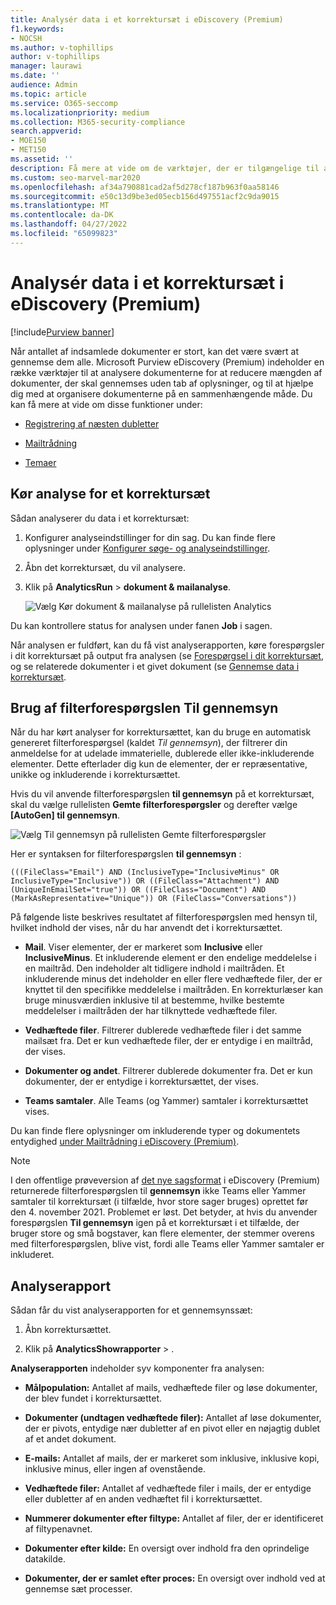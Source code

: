 ```yaml
---
title: Analysér data i et korrektursæt i eDiscovery (Premium)
f1.keywords:
- NOCSH
ms.author: v-tophillips
author: v-tophillips
manager: laurawi
ms.date: ''
audience: Admin
ms.topic: article
ms.service: O365-seccomp
ms.localizationpriority: medium
ms.collection: M365-security-compliance
search.appverid:
- MOE150
- MET150
ms.assetid: ''
description: Få mere at vide om de værktøjer, der er tilgængelige til at organisere dokumentgrupper, når du analyserer en Microsoft Purview eDiscovery-sag (Premium).
ms.custom: seo-marvel-mar2020
ms.openlocfilehash: af34a790881cad2af5d278cf187b963f0aa58146
ms.sourcegitcommit: e50c13d9be3ed05ecb156d497551acf2c9da9015
ms.translationtype: MT
ms.contentlocale: da-DK
ms.lasthandoff: 04/27/2022
ms.locfileid: "65099823"
---
```

# <a name="analyze-data-in-a-review-set-in-ediscovery-premium"></a>Analysér data i et korrektursæt i eDiscovery (Premium)

[!include[Purview banner](../includes/purview-rebrand-banner.md)]

Når antallet af indsamlede dokumenter er stort, kan det være svært at gennemse dem alle. Microsoft Purview eDiscovery (Premium) indeholder en række værktøjer til at analysere dokumenterne for at reducere mængden af dokumenter, der skal gennemses uden tab af oplysninger, og til at hjælpe dig med at organisere dokumenterne på en sammenhængende måde. Du kan få mere at vide om disse funktioner under:

- [Registrering af næsten dubletter](near-duplicate-detection-in-advanced-ediscovery.md)

- [Mailtrådning](email-threading-in-advanced-ediscovery.md)

- [Temaer](themes-in-advanced-ediscovery.md)

## <a name="run-analytics-for-a-review-set"></a>Kør analyse for et korrektursæt

Sådan analyserer du data i et korrektursæt:

1. Konfigurer analyseindstillinger for din sag. Du kan finde flere oplysninger under [Konfigurer søge- og analyseindstillinger](configure-search-and-analytics-settings-in-advanced-ediscovery.md).

2. Åbn det korrektursæt, du vil analysere.

3. Klik på **AnalyticsRun** >  **dokument & mailanalyse**.

   ![Vælg Kør dokument & mailanalyse på rullelisten Analytics](..\media\RunAnalytics1.png)

Du kan kontrollere status for analysen under fanen **Job** i sagen.

 Når analysen er fuldført, kan du få vist analyserapporten, køre forespørgsler i dit korrektursæt på output fra analysen (se [Forespørgsel i dit korrektursæt](review-set-search.md), og se relaterede dokumenter i et givet dokument (se [Gennemse data i korrektursæt](reviewing-data-in-review-set.md).

## <a name="using-the-for-review-filter-query"></a>Brug af filterforespørgslen Til gennemsyn

Når du har kørt analyser for korrektursættet, kan du bruge en automatisk genereret filterforespørgsel (kaldet *Til gennemsyn*), der filtrerer din anmeldelse for at udelade immaterielle, dublerede eller ikke-inkluderende elementer. Dette efterlader dig kun de elementer, der er repræsentative, unikke og inkluderende i korrektursættet.

Hvis du vil anvende filterforespørgslen **til gennemsyn** på et korrektursæt, skal du vælge rullelisten **Gemte filterforespørgsler** og derefter vælge **\[AutoGen] til gennemsyn**.

![Vælg Til gennemsyn på rullelisten Gemte filterforespørgsler](..\media\ForReviewFilterQuery1.png)

Her er syntaksen for filterforespørgslen **til gennemsyn** :

`(((FileClass="Email") AND (InclusiveType="InclusiveMinus" OR InclusiveType="Inclusive")) OR ((FileClass="Attachment") AND (UniqueInEmailSet="true")) OR ((FileClass="Document") AND (MarkAsRepresentative="Unique")) OR (FileClass="Conversations"))`

På følgende liste beskrives resultatet af filterforespørgslen med hensyn til, hvilket indhold der vises, når du har anvendt det i korrektursættet.

- **Mail**. Viser elementer, der er markeret som **Inclusive** eller **InclusiveMinus**. Et inkluderende element er den endelige meddelelse i en mailtråd. Den indeholder alt tidligere indhold i mailtråden. Et inkluderende minus det indeholder en eller flere vedhæftede filer, der er knyttet til den specifikke meddelelse i mailtråden. En korrekturlæser kan bruge minusværdien inklusive til at bestemme, hvilke bestemte meddelelser i mailtråden der har tilknyttede vedhæftede filer.

- **Vedhæftede filer**. Filtrerer dublerede vedhæftede filer i det samme mailsæt fra. Det er kun vedhæftede filer, der er entydige i en mailtråd, der vises.

- **Dokumenter og andet**. Filtrerer dublerede dokumenter fra. Det er kun dokumenter, der er entydige i korrektursættet, der vises.

- **Teams samtaler**. Alle Teams (og Yammer) samtaler i korrektursættet vises.

Du kan finde flere oplysninger om inkluderende typer og dokumentets entydighed [under Mailtrådning i eDiscovery (Premium)](email-threading-in-advanced-ediscovery.md).

> [!NOTE]
> I den offentlige prøveversion af [det nye sagsformat](advanced-ediscovery-new-case-format.md) i eDiscovery (Premium) returnerede filterforespørgslen til **gennemsyn** ikke Teams eller Yammer samtaler til korrektursæt (i tilfælde, hvor store sager bruges) oprettet før den 4. november 2021. Problemet er løst. Det betyder, at hvis du anvender forespørgslen **Til gennemsyn** igen på et korrektursæt i et tilfælde, der bruger store og små bogstaver, kan flere elementer, der stemmer overens med filterforespørgslen, blive vist, fordi alle Teams eller Yammer samtaler er inkluderet.

## <a name="analytics-report"></a>Analyserapport

Sådan får du vist analyserapporten for et gennemsynssæt:

1. Åbn korrektursættet.

2. Klik på **AnalyticsShowrapporter** > .

**Analyserapporten** indeholder syv komponenter fra analysen:

- **Målpopulation:** Antallet af mails, vedhæftede filer og løse dokumenter, der blev fundet i korrektursættet.

- **Dokumenter (undtagen vedhæftede filer):** Antallet af løse dokumenter, der er pivots, entydige nær dubletter af en pivot eller en nøjagtig dublet af et andet dokument.

- **E-mails:** Antallet af mails, der er markeret som inklusive, inklusive kopi, inklusive minus, eller ingen af ovenstående.

- **Vedhæftede filer:** Antallet af vedhæftede filer i mails, der er entydige eller dubletter af en anden vedhæftet fil i korrektursættet.

- **Nummerer dokumenter efter filtype:** Antallet af filer, der er identificeret af filtypenavnet.

- **Dokumenter efter kilde:** En oversigt over indhold fra den oprindelige datakilde.

- **Dokumenter, der er samlet efter proces:** En oversigt over indhold ved at gennemse sæt processer. 
